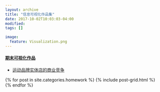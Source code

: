 ```yaml
---
layout: archive
title: "信息可视化作品集"
date: 2017-10-02T10:03:03-04:00
modified:
tags: []

image: 
  feature: Visualization.png
---
```


 
#### [期末可视化作品](https://public.tableau.com/views/_6970/1_2?:embed=y&:display_count=yes&publish=yes)
* [运动品牌实体店的商业竞争](https://public.tableau.com/views/_6970/1_2?:embed=y&:display_count=yes&publish=yes)

 
<div class="tiles">
{% for post in site.categories.homework %}
{% include post-grid.html %}
{% endfor %}
</div><!-- /.tiles 把所有categories 有 homework的列出来-->